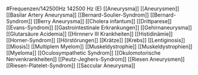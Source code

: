 #Frequenzen/142500Hz
142500 Hz (E)
[[Aneurysma]]
[[Aneurysmen]]
[[Basilar Artery Aneurysma]]
[[Bernard-Soulier-Syndrom]]
[[Bernard-Syndrom]]
[[Berry Aneurysma]]
[[Cholera infantum]]
[[Drittparese]]
[[Evans-Syndrom]]
[[Gastrointestinale Erkrankungen]]
[[Gehirnaneurysma]]
[[Glutarsäure Acidemia]]
[[Hirnnerv III Krankheiten]]
[[Histidinämie]]
[[Horner-Syndrom]]
[[Hörstörungen]]
[[Krätze]]
[[Krebs]]
[[Lentiginosis]]
[[Miosis]]
[[Multiplem Myelom]]
[[Muskeldystrophie]]
[[Muskeldystrophien]]
[[Myeloma]]
[[Oculosympathetic Syndrom]]
[[Okulomotorische Nervenkrankheiten]]
[[Peutz-Jeghers-Syndrom]]
[[Riesen Aneurysmen]]
[[Riesen-Platelet-Syndrom]]
[[Saccular Aneurysma]]